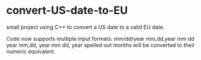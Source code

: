 # convert-US-date-to-EU
small project using C++ to convert a US date to a valid EU date.

Code now supports multiple input formats:
mm/dd/year
mm,dd,year
mm dd year
mm,dd, year
mm dd, year
spelled out months will be converted to their numeric equivalent.
